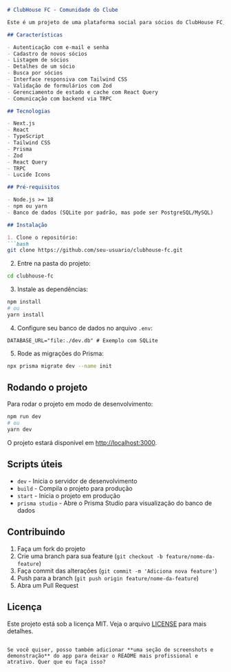 ````markdown
# ClubHouse FC - Comunidade do Clube

Este é um projeto de uma plataforma social para sócios do ClubHouse FC, desenvolvido com Next.js, React e TypeScript.

## Características

- Autenticação com e-mail e senha
- Cadastro de novos sócios
- Listagem de sócios
- Detalhes de um sócio
- Busca por sócios
- Interface responsiva com Tailwind CSS
- Validação de formulários com Zod
- Gerenciamento de estado e cache com React Query
- Comunicação com backend via TRPC

## Tecnologias

- Next.js
- React
- TypeScript
- Tailwind CSS
- Prisma
- Zod
- React Query
- TRPC
- Lucide Icons

## Pré-requisitos

- Node.js >= 18
- npm ou yarn
- Banco de dados (SQLite por padrão, mas pode ser PostgreSQL/MySQL)

## Instalação

1. Clone o repositório:
```bash
git clone https://github.com/seu-usuario/clubhouse-fc.git
````

2. Entre na pasta do projeto:

```bash
cd clubhouse-fc
```

3. Instale as dependências:

```bash
npm install
# ou
yarn install
```

4. Configure seu banco de dados no arquivo `.env`:

```env
DATABASE_URL="file:./dev.db" # Exemplo com SQLite
```

5. Rode as migrações do Prisma:

```bash
npx prisma migrate dev --name init
```

## Rodando o projeto

Para rodar o projeto em modo de desenvolvimento:

```bash
npm run dev
# ou
yarn dev
```

O projeto estará disponível em [http://localhost:3000](http://localhost:3000).

## Scripts úteis

* `dev` - Inicia o servidor de desenvolvimento
* `build` - Compila o projeto para produção
* `start` - Inicia o projeto em produção
* `prisma studio` - Abre o Prisma Studio para visualização do banco de dados

## Contribuindo

1. Faça um fork do projeto
2. Crie uma branch para sua feature (`git checkout -b feature/nome-da-feature`)
3. Faça commit das alterações (`git commit -m 'Adiciona nova feature'`)
4. Push para a branch (`git push origin feature/nome-da-feature`)
5. Abra um Pull Request

## Licença

Este projeto está sob a licença MIT. Veja o arquivo [LICENSE](LICENSE) para mais detalhes.

```

Se você quiser, posso também adicionar **uma seção de screenshots e demonstração** do app para deixar o README mais profissional e atrativo. Quer que eu faça isso?
```
